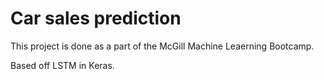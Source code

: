 # Car sales prediction

This project is done as a part of the McGill Machine Leaerning Bootcamp.

Based off LSTM in Keras. 
